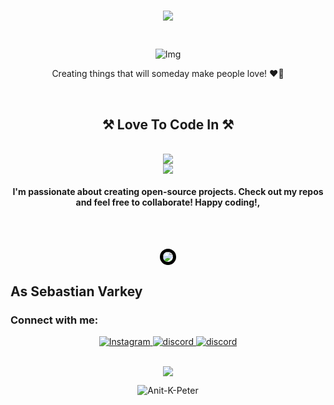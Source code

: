 <h1 align="center">
    <p><img src="https://readme-typing-svg.herokuapp.com?font=Dancing+Script&size=40&center=true&vCenter=true&width=1000&height=100&lines=Hey+There+👋;My+Name+is+Anit+k+Peter.;Welcome+to+The+github+page.">
</h1>


<br/>
<div align="center"><img src="https://sp-ao.shortpixel.ai/client/to_webp,q_glossy,ret_img,w_600,h_240/https://getonstream.com/wp-content/uploads/2022/09/image1.gif" alt="Img"/></div>


<div align="center">
 
 Creating things that will someday make people love! ❤️‍🔥
 
 </div>
 <br/>

</div>

<h2 align="center">⚒️ Love To Code In ⚒️</h2>
<br/>
<div align="center">
    <img src="https://skillicons.dev/icons?i=javascript,typescript,nodejs,html,css,nextjs,python,github,markdown" />
    <br/>
    <img src="https://skillicons.dev/icons?i=windows" />
</div>
      
   <h4 align="center">I'm passionate about creating open-source projects. Check out my repos and feel free to collaborate! Happy coding!,</h4>
</p>
</h3>

</br></br>

<p align="center">
  <img src="http://github-profile-summary-cards.vercel.app/api/cards/profile-details?username=Anit-K-Peter&theme=ayu_mirage"
       style="border: 5px solid #000; border-radius: 15px;" />
</p>


<h2 align="left"> As Sebastian Varkey </h2>

<h3 align="left">Connect with me:</h3>
<div align="center">
    <a href="www.instagram.com/___anitkp3z___/" target="_blank">
        <img src="https://skillicons.dev/icons?i=instagram" alt="Instagram" />
    </a>
    <a href="https://discord.com/users/891002113134563428e" target="_blank">
        <img src="https://skillicons.dev/icons?i=discord" alt="discord" />
    </a>
    <a href="https://replit.com/@SebastianVarkey" target="_blank">
        <img src="https://skillicons.dev/icons?i=replit" alt="discord" />
    </a>
    <br/>
</div>



</br>
<p align="center"><img src="https://capsule-render.vercel.app/api?type=waving&amp;color=gradient&amp;height=100&amp;section=footer" /></p>
<p align="center"> <img src="https://komarev.com/ghpvc/?username=Anit-K-Peter&label=Profile%20views&color=f55019&style=flat" alt="Anit-K-Peter" /> </p>
</br>
